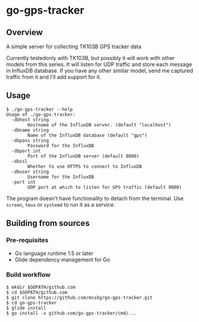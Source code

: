 # go-gps-tracker

## Overview

A simple server for collecting TK103B GPS tracker data

Currently testedonly with TK103B, but possibly it will work with other models from this series.
It will listen for UDP traffic and store each message in InfluxDB database.
If you have any other similar model, send me captured traffic from it and I'll add support for it.

## Usage

```
$ ./go-gps-tracker --help
Usage of ./go-gps-tracker:
  -dbhost string
    	Hostname of the InfluxDB server. (default "localhost")
  -dbname string
    	Name of the InfluxDB database (default "gps")
  -dbpass string
    	Password for the InfluxDB
  -dbport int
    	Port of the InfluxDB server (default 8086)
  -dbssl
    	Whether to use HTTPS to connect to InfluxDB
  -dbuser string
    	Username for the InfluxDB
  -port int
    	UDP port at which to listen for GPS traffic (default 9000)
```

The program doesn't have functionality to detach from the terminal. Use `screen`, `tmux` or `systemd` to run it as a service.

## Building from sources
### Pre-requisites
* Go language runtime 1.5 or later
* Glide dependency management for Go

### Build workflow
```
$ mkdir $GOPATH/github.com
$ cd $GOPATH/github.com 
$ git clone https://github.com/mssbg/go-gps-tracker.git
$ cd go-gps-tracker
$ glide install
$ go install -v github.com/go-gps-tracker/cmd/...
```

